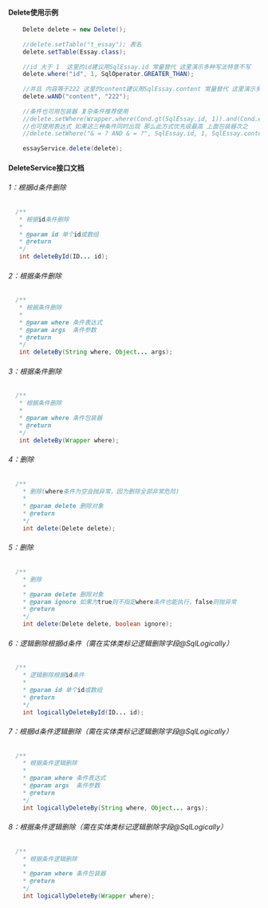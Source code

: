 #### Delete使用示例
```java
    Delete delete = new Delete();
	
    //delete.setTable("t_essay"); 表名
    delete.setTable(Essay.class);
	
    //id 大于 1  这里的id建议用SqlEssay.id 常量替代 这里演示多种写法特意不写
    delete.where("id", 1, SqlOperator.GREATER_THAN);
	
    //并且 内容等于222 这里的content建议用SqlEssay.content 常量替代 这里演示多种写法特意不写
    delete.wAND("content", "222");
	
    //条件也可用包装器 复杂条件推荐使用
    //delete.setWhere(Wrapper.where(Cond.gt(SqlEssay.id, 1)).and(Cond.eq(SqlEssay.content, "222")));
    //也可使用表达式 如果这三种条件同时出现 那么此方式优先级最高 上面包装器次之
    //delete.setWhere("& = ? AND & = ?", SqlEssay.id, 1, SqlEssay.content, "222");
	
    essayService.delete(delete);
```
#### DeleteService接口文档
###### 1：根据id条件删除
```java
  /**
   * 根据id条件删除
   *
   * @param id 单个id或数组
   * @return
   */
   int deleteById(ID... id);
```
###### 2：根据条件删除
```java
  /**
   * 根据条件删除
   *
   * @param where 条件表达式
   * @param args  条件参数
   * @return
   */
   int deleteBy(String where, Object... args);
```
###### 3：根据条件删除
```java
  /**
   * 根据条件删除
   *
   * @param where 条件包装器
   * @return
   */
   int deleteBy(Wrapper where);
```
###### 4：删除
```java
  /**
    * 删除(where条件为空会抛异常，因为删除全部非常危险)
    *
    * @param delete 删除对象
    * @return
    */
    int delete(Delete delete);
```
###### 5：删除
```java
  /**
    * 删除
    *
    * @param delete 删除对象
    * @param ignore 如果为true则不指定where条件也能执行，false则抛异常
    * @return
    */
    int delete(Delete delete, boolean ignore);
```
###### 6：逻辑删除根据id条件（需在实体类标记逻辑删除字段@SqlLogically）
```java
  /**
    * 逻辑删除根据id条件
    *
    * @param id 单个id或数组
    * @return
    */
    int logicallyDeleteById(ID... id);
```
###### 7：根据id条件逻辑删除（需在实体类标记逻辑删除字段@SqlLogically）
```java
  /**
    * 根据条件逻辑删除
    *
    * @param where 条件表达式
    * @param args  条件参数
    * @return
    */
    int logicallyDeleteBy(String where, Object... args);
```
###### 8：根据条件逻辑删除（需在实体类标记逻辑删除字段@SqlLogically）
```java
  /**
    * 根据条件逻辑删除
    *
    * @param where 条件包装器
    * @return
    */
    int logicallyDeleteBy(Wrapper where);
```
